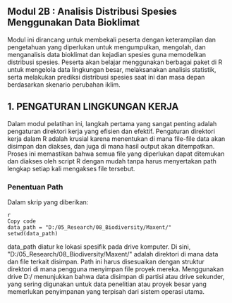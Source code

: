 Modul 2B : Analisis Distribusi Spesies Menggunakan Data Bioklimat
--------------

Modul ini dirancang untuk membekali peserta dengan keterampilan dan pengetahuan yang diperlukan untuk mengumpulkan, mengolah, dan menganalisis data bioklimat dan kejadian spesies guna memodelkan distribusi spesies. Peserta akan belajar menggunakan berbagai paket di R untuk mengelola data lingkungan besar, melaksanakan analisis statistik, serta melakukan prediksi distribusi spesies saat ini dan masa depan berdasarkan skenario perubahan iklim.


## 1. PENGATURAN LINGKUNGAN KERJA
Dalam modul pelatihan ini, langkah pertama yang sangat penting adalah pengaturan direktori kerja yang efisien dan efektif. Pengaturan direktori kerja dalam R adalah krusial karena menentukan di mana file-file data akan disimpan dan diakses, dan juga di mana hasil output akan ditempatkan. Proses ini memastikan bahwa semua file yang diperlukan dapat ditemukan dan diakses oleh script R dengan mudah tanpa harus menyertakan path lengkap setiap kali mengakses file tersebut.

### Penentuan Path
Dalam skrip yang diberikan:

```
r
Copy code
data_path = "D:/05_Research/08_Biodiversity/Maxent/"
setwd(data_path)
```
data_path diatur ke lokasi spesifik pada drive komputer. Di sini, "D:/05_Research/08_Biodiversity/Maxent/" adalah direktori di mana data dan file terkait disimpan. Path ini harus disesuaikan dengan struktur direktori di mana pengguna menyimpan file proyek mereka. Menggunakan drive D:/ menunjukkan bahwa data disimpan di partisi atau drive sekunder, yang sering digunakan untuk data penelitian atau proyek besar yang memerlukan penyimpanan yang terpisah dari sistem operasi utama.

